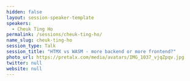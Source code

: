 ```yaml
---
hidden: false
layout: session-speaker-template
speakers: 
  - Cheuk Ting Ho
permalink: /sessions/cheuk-ting-ho/
name_slug: cheuk-ting-ho
session_type: Talk
session_title: "HTMX vs WASM - more backend or more frontend?"
photo_url: https://pretalx.com/media/avatars/IMG_1037_vjqZpqv.jpg
twitter: null
website: null
---
```


